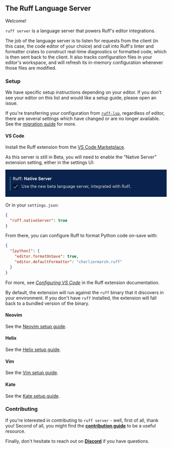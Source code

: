 ## The Ruff Language Server

Welcome!

`ruff server` is a language server that powers Ruff's editor integrations.

The job of the language server is to listen for requests from the client (in this case, the code editor of your choice)
and call into Ruff's linter and formatter crates to construct real-time diagnostics or formatted code, which is then
sent back to the client. It also tracks configuration files in your editor's workspace, and will refresh its in-memory
configuration whenever those files are modified.

### Setup

We have specific setup instructions depending on your editor. If you don't see your editor on this list and would like a
setup guide, please open an issue.

If you're transferring your configuration from [`ruff-lsp`](https://github.com/astral-sh/ruff-lsp), regardless of
editor, there are several settings which have changed or are no longer available. See the [migration guide](docs/MIGRATION.md) for
more.

#### VS Code

Install the Ruff extension from the [VS Code Marketplace](https://marketplace.visualstudio.com/items?itemName=charliermarsh.ruff).

As this server is still in Beta, you will need to enable the "Native Server" extension setting, either in the settings
UI:

![A screenshot showing an enabled "Native Server" extension setting in the VS Code settings view](assets/nativeServer.png)

Or in your `settings.json`:

```json
{
  "ruff.nativeServer": true
}
```

From there, you can configure Ruff to format Python code on-save with:

```json
{
  "[python]": {
    "editor.formatOnSave": true,
    "editor.defaultFormatter": "charliermarsh.ruff"
  }
}
```

For more, see [_Configuring VS Code_](https://github.com/astral-sh/ruff-vscode?tab=readme-ov-file#configuring-vs-code)
in the Ruff extension documentation.

By default, the extension will run against the `ruff` binary that it discovers in your environment. If you don't have
`ruff` installed, the extension will fall back to a bundled version of the binary.

#### Neovim

See the [Neovim setup guide](docs/setup/NEOVIM.md).

#### Helix

See the [Helix setup guide](docs/setup//HELIX.md).

#### Vim

See the [Vim setup guide](docs/setup/VIM.md).

#### Kate

See the [Kate setup guide](docs/setup/KATE.md).

### Contributing

If you're interested in contributing to `ruff server` - well, first of all, thank you! Second of all, you might find the
[**contribution guide**](CONTRIBUTING.md) to be a useful resource.

Finally, don't hesitate to reach out on [**Discord**](https://discord.com/invite/astral-sh) if you have questions.
